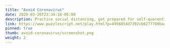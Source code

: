 ```yaml
---
title: "Avoid Coronavirus"
date: 2020-03-26T23:34:18-05:00
description: Practice social distancing, get prepared for self-quarentine, and do what you're supposed to do in the pandemic to stay healthy!
link: https://www.puzzlescript.net/play.html?p=4956854d7392cb6277780ba47ccc7f45
pinned: true
thumb: avoid-coronavirus/screenshot.png
weight: 2
---
```

